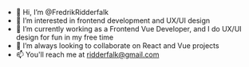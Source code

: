 - 👋 Hi, I’m @FredrikRidderfalk
- 👀 I’m interested in frontend development and UX/UI design
- 🌱 I’m currently working as a Frontend Vue Developer, and I do UX/UI design for fun in my free time
- 💞️ I’m always looking to collaborate on React and Vue projects
- 📫 You'll reach me at ridderfalk@gmail.com

<!---
FredrikRidderfalk/FredrikRidderfalk is a ✨ special ✨ repository because its `README.md` (this file) appears on your GitHub profile.
You can click the Preview link to take a look at your changes.
--->
